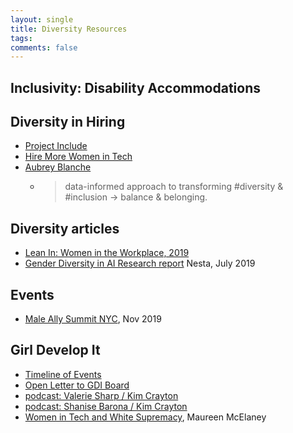 ```yaml
---
layout: single
title: Diversity Resources
tags: 
comments: false
---
```


## Inclusivity:  Disability Accommodations
<div id="presentation-embed-38922174"></div>
<script src='https://slideslive.com/embed_presentation.js'></script>
<script>
    embed = new SlidesLiveEmbed('presentation-embed-38922174', {
        presentationId: '38922174',
        autoPlay: false, // change to true to autoplay the embedded presentation
        verticalEnabled: true
    });
</script>

## Diversity in Hiring
* [Project Include](https://projectinclude.org)
* [Hire More Women in Tech](https://www.hiremorewomenintech.com)
* [Aubrey Blanche](https://aubreyblanche.com)
  * >data-informed approach to transforming #diversity & #inclusion -> balance & belonging.

## Diversity articles
* [Lean In:  Women in the Workplace, 2019](https://leanin.org/women-in-the-workplace-2019)
* [Gender Diversity in AI Research report](https://www.nesta.org.uk/report/gender-diversity-ai/) Nesta, July 2019

## Events
* [Male Ally Summit NYC](https://community.anitab.org/event/male-ally-summit-2019/), Nov 2019

## Girl Develop It
* [Timeline of Events](http://an-open-letter-to-gdi-board.com/timeline/)
* [Open Letter to GDI Board](http://an-open-letter-to-gdi-board.com/)
* [podcast: Valerie Sharp / Kim Crayton](https://hashtagcauseascene.com/podcast/valerie-sharp-kristen-seversky/)
* [podcast: Shanise Barona / Kim Crayton](https://hashtagcauseascene.com/podcast/shanise-barona/)
* [Women in Tech and White Supremacy](https://medium.com/@Mo_Mack/women-in-tech-and-white-supremacy-a8ea49bf1a5f), Maureen McElaney

